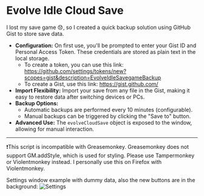 # Evolve Idle Cloud Save

I lost my save game 😞, so I created a quick backup solution using GitHub Gist to store save data. 

- **Configuration:** On first use, you'll be prompted to enter your Gist ID and Personal Access Token. These credentials are stored as plain text in the local storage. 
  - To create a token, you can use this link: https://github.com/settings/tokens/new?scopes=gist&description=EvolveIdleSavegameBackup
  - To create a Gist, use this link: https://gist.github.com/
- **Import Flexibility:** Import your save from any file in the Gist, making it easy to restore data after switching devices or PCs.
- **Backup Options:**
  - Automatic backups are performed every 10 minutes (configurable).
  - Manual backups can be triggered by clicking the "Save to" button.
- **Advanced Use:** The `evolveCloudSave` object is exposed to the window, allowing for manual interaction.

----
❗This script is incompatible with Greasemonkey. Greasemonkey does not support GM.addStyle, which is used for styling. Please use Tampermonkey or Violentmonkey instead. I personally use this on Firefox with Violentmonkey.

Settings window example with dummy data, also the new buttons are in the background:
![Settings](https://i.imgur.com/EUujcoO.png)

<!-- [imgur album](https://imgur.com/a/o791v3t) -->